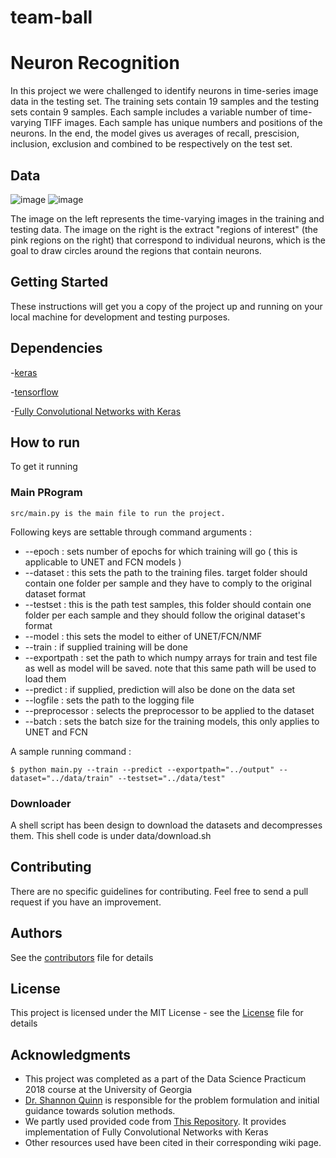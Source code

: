 # team-ball

# Neuron Recognition  

In this project we were challenged to identify neurons in time-series image data in the testing set. The training sets contain 19 samples and the testing sets contain 9 samples. Each sample includes a variable number of time-varying TIFF images. Each sample has unique numbers and positions of the neurons. In the end, the model gives us averages of recall, prescision, inclusion, exclusion and combined to be  respectively on the test set.

## Data    
![image](https://camo.githubusercontent.com/8b0a462a43fcab3e83992d7b4aed5a92feda0dc7/687474703a2f2f6e6575726f66696e6465722e636f64656e6575726f2e6f72672f636f6d706f6e656e74732f6173736574732f6d6f7669652e676966)
![image](https://camo.githubusercontent.com/21fcbc0a48052b77af30d741b71a736dbf9ed4b0/687474703a2f2f6e6575726f66696e6465722e636f64656e6575726f2e6f72672f636f6d706f6e656e74732f6173736574732f7a6f6f6d696e672e676966)    

The image on the left represents the time-varying images in the training and testing data. The image on the right is the extract "regions of interest" (the pink regions on the right) that correspond to individual neurons, which is the goal to draw circles around the regions that contain neurons.

## Getting Started

These instructions will get you a copy of the project up and running on your local machine for development and testing 
purposes.

## Dependencies
-[keras](https://keras.io/#installation)

-[tensorflow](https://www.tensorflow.org/install/)

-[Fully Convolutional Networks with Keras](https://github.com/JihongJu/keras-fcn)

## How to run
To get it running
### Main PRogram 
    src/main.py is the main file to run the project.
     
Following keys are settable through command arguments :
     
* --epoch : sets number of epochs for which training will go ( this is applicable to UNET and FCN models )
* --dataset : this sets the path to the training files. target folder should contain one folder per sample and they have to comply to the original dataset format
* --testset : this is the path test samples, this folder should contain one folder per each sample and they should follow the original dataset's format
* --model : this sets the model to either of UNET/FCN/NMF 
* --train : if supplied training will be done 
* --exportpath : set the path to which numpy arrays for train and test file as well as model will be saved. note that this same path will be used to load them 
* --predict : if supplied, prediction will also be done on the data set
* --logfile : sets the path to the logging file 
* --preprocessor : selects the preprocessor to be applied to the dataset 
* --batch : sets the batch size for the training models, this only applies to UNET and FCN

A sample running command : 
    
    $ python main.py --train --predict --exportpath="../output" --dataset="../data/train" --testset="../data/test"

### Downloader 

A shell script has been design to download the datasets and decompresses them. This shell code is  under data/download.sh

## Contributing

There are no specific guidelines for contributing.  Feel free to send a pull request if you have an improvement.


## Authors

See the [contributors](./CONTRIBUTORS.md) file for details

## License

This project is licensed under the MIT License - see the [License](./LICENSE) file for details

## Acknowledgments

* This project was completed as a part of the Data Science Practicum 2018 course at the University of Georgia
* [Dr. Shannon Quinn](https://github.com/magsol)
 is responsible for the problem formulation and initial guidance towards solution methods.
* We partly used provided code from [This Repository](https://github.com/JihongJu/keras-fcn).
It provides implementation of Fully Convolutional Networks with Keras
* Other resources used have been cited in their corresponding wiki page. 

